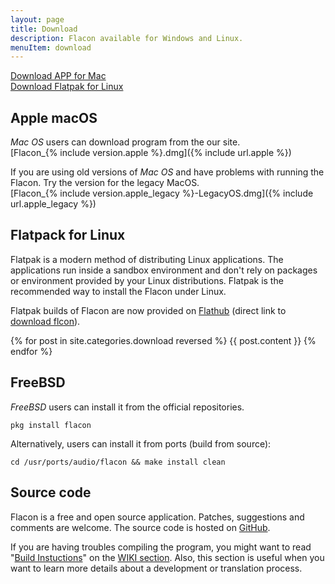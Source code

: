 ```yaml
---
layout: page
title: Download
description: Flacon available for Windows and Linux.
menuItem: download
---
```



<div class="download-block _flex">
    <div class="button big "><a href="{% include url.apple %}">Download APP for Mac</a></div>
    <div class="button big" ><a target="_blank" href="https://flathub.org/apps/details/com.github.Flacon">Download Flatpak for Linux</a></div>
</div>



## Apple macOS
_Mac OS_ users can download program from the our site.<br>
[Flacon_{% include version.apple %}.dmg]({% include url.apple %})

If you are using old versions of _Mac OS_ and have problems with running the Flacon. Try the version for the legacy MacOS.<br>
[Flacon_{% include version.apple_legacy %}-LegacyOS.dmg]({% include url.apple_legacy %})



## Flatpack for Linux
Flatpak is a modern method of distributing Linux applications. The applications run inside a sandbox environment and don't rely on packages or environment provided by your Linux distributions.
Flatpak is the recommended way to install the Flacon under Linux.

Flatpak builds of Flacon are now provided on [Flathub](https://flathub.org/apps/details/com.github.Flacon) (direct link to [download flcon](https://flathub.org/repo/appstream/com.github.Flacon.flatpakref)).


{% for post in site.categories.download reversed %}
{{ post.content }}
{% endfor %}


## FreeBSD
_FreeBSD_ users can install it from the official repositories.

    pkg install flacon

Alternatively, users can install it from ports (build from source):

    cd /usr/ports/audio/flacon && make install clean


## Source code

Flacon is a free and open source application. Patches, suggestions and comments are welcome. The source code is hosted on [GitHub](https://github.com/flacon/flacon).

If you are having troubles compiling the program, you might want to read "[Build Instuctions](https://github.com/flacon/flacon/wiki/How-to-build)" on the [WIKI section](https://github.com/flacon/flacon/wiki). Also, this section is useful when you want to learn more details about a development or translation process.
